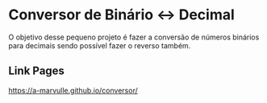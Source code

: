 # Conversor de Binário <-> Decimal

O objetivo desse pequeno projeto é fazer a conversão de números binários para decimais sendo possível fazer o reverso também.

## Link Pages
https://a-marvulle.github.io/conversor/
